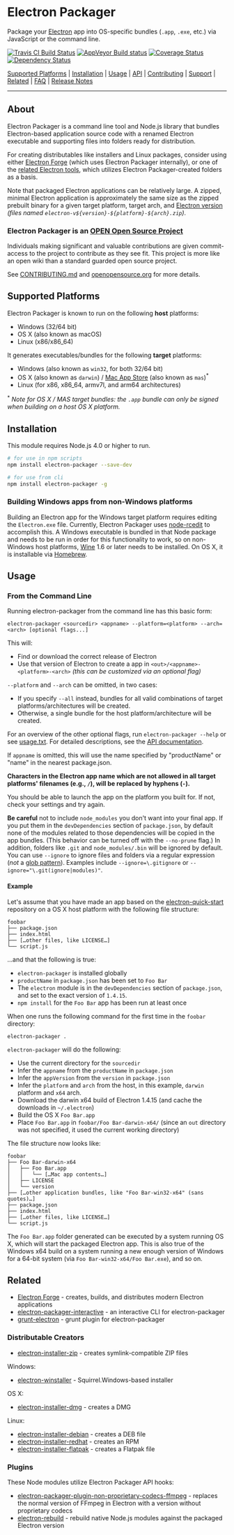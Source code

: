 # Electron Packager

Package your [Electron](http://electron.atom.io) app into OS-specific bundles (`.app`, `.exe`, etc.) via JavaScript or the command line.

[![Travis CI Build Status](https://travis-ci.org/electron-userland/electron-packager.svg?branch=master)](https://travis-ci.org/electron-userland/electron-packager)
[![AppVeyor Build status](https://ci.appveyor.com/api/projects/status/m51mlf6ntd138555/branch/master?svg=true)](https://ci.appveyor.com/project/electron-userland/electron-packager)
[![Coverage Status](https://coveralls.io/repos/github/electron-userland/electron-packager/badge.svg?branch=master)](https://coveralls.io/github/electron-userland/electron-packager?branch=master)
[![Dependency Status](https://dependencyci.com/github/electron-userland/electron-packager/badge)](https://dependencyci.com/github/electron-userland/electron-packager)

[Supported Platforms](#supported-platforms) |
[Installation](#installation) |
[Usage](#usage) |
[API](https://github.com/electron-userland/electron-packager/blob/master/docs/api.md) |
[Contributing](https://github.com/electron-userland/electron-packager/blob/master/CONTRIBUTING.md) |
[Support](https://github.com/electron-userland/electron-packager/blob/master/SUPPORT.md) |
[Related](#related) |
[FAQ](https://github.com/electron-userland/electron-packager/blob/master/docs/faq.md) |
[Release Notes](https://github.com/electron-userland/electron-packager/blob/master/NEWS.md)

----

## About

Electron Packager is a command line tool and Node.js library that bundles Electron-based application
source code with a renamed Electron executable and supporting files into folders ready for distribution.

For creating distributables like installers and Linux packages, consider using either [Electron
Forge](https://github.com/electron-userland/electron-forge) (which uses Electron Packager
internally), or one of the [related Electron tools](#distributable-creators), which utilizes
Electron Packager-created folders as a basis.

Note that packaged Electron applications can be relatively large. A zipped, minimal Electron
application is approximately the same size as the zipped prebuilt binary for a given target
platform, target arch, and [Electron version](https://github.com/electron/electron/releases)
_(files named `electron-v${version}-${platform}-${arch}.zip`)_.

### Electron Packager is an [OPEN Open Source Project](http://openopensource.org/)

Individuals making significant and valuable contributions are given commit-access to the project to contribute as they see fit. This project is more like an open wiki than a standard guarded open source project.

See [CONTRIBUTING.md](https://github.com/electron-userland/electron-packager/blob/master/CONTRIBUTING.md) and [openopensource.org](http://openopensource.org/) for more details.

## Supported Platforms

Electron Packager is known to run on the following **host** platforms:

* Windows (32/64 bit)
* OS X (also known as macOS)
* Linux (x86/x86_64)

It generates executables/bundles for the following **target** platforms:

* Windows (also known as `win32`, for both 32/64 bit)
* OS X (also known as `darwin`) / [Mac App Store](http://electron.atom.io/docs/v0.36.0/tutorial/mac-app-store-submission-guide/) (also known as `mas`)<sup>*</sup>
* Linux (for x86, x86_64, armv7l, and arm64 architectures)

<sup>*</sup> *Note for OS X / MAS target bundles: the `.app` bundle can only be signed when building on a host OS X platform.*

## Installation

This module requires Node.js 4.0 or higher to run.

```sh
# for use in npm scripts
npm install electron-packager --save-dev

# for use from cli
npm install electron-packager -g
```

### Building Windows apps from non-Windows platforms

Building an Electron app for the Windows target platform requires editing the `Electron.exe` file.
Currently, Electron Packager uses [node-rcedit](https://github.com/atom/node-rcedit) to accomplish
this. A Windows executable is bundled in that Node package and needs to be run in order for this
functionality to work, so on non-Windows host platforms, [Wine](https://www.winehq.org/) 1.6 or
later needs to be installed. On OS X, it is installable via [Homebrew](http://brew.sh/).

## Usage

### From the Command Line

Running electron-packager from the command line has this basic form:

```
electron-packager <sourcedir> <appname> --platform=<platform> --arch=<arch> [optional flags...]
```

This will:

- Find or download the correct release of Electron
- Use that version of Electron to create a app in `<out>/<appname>-<platform>-<arch>` *(this can be customized via an optional flag)*

`--platform` and `--arch` can be omitted, in two cases:

* If you specify `--all` instead, bundles for all valid combinations of target
  platforms/architectures will be created.
* Otherwise, a single bundle for the host platform/architecture will be created.

For an overview of the other optional flags, run `electron-packager --help` or see
[usage.txt](https://github.com/electron-userland/electron-packager/blob/master/usage.txt). For
detailed descriptions, see the [API documentation](https://github.com/electron-userland/electron-packager/blob/master/docs/api.md).

If `appname` is omitted, this will use the name specified by "productName" or "name" in the nearest package.json.

**Characters in the Electron app name which are not allowed in all target platforms' filenames
(e.g., `/`), will be replaced by hyphens (`-`).**

You should be able to launch the app on the platform you built for. If not, check your settings and try again.

**Be careful** not to include `node_modules` you don't want into your final app. If you put them in
the `devDependencies` section of `package.json`, by default none of the modules related to those
dependencies will be copied in the app bundles. (This behavior can be turned off with the
`--no-prune` flag.) In addition, folders like `.git` and `node_modules/.bin` will be ignored by
default. You can use `--ignore` to ignore files and folders via a regular expression (*not* a
[glob pattern](https://en.wikipedia.org/wiki/Glob_%28programming%29)). Examples include
`--ignore=\.gitignore` or `--ignore="\.git(ignore|modules)"`.

#### Example

Let's assume that you have made an app based on the [electron-quick-start](https://github.com/electron/electron-quick-start) repository on a OS X host platform with the following file structure:

```
foobar
├── package.json
├── index.html
├── […other files, like LICENSE…]
└── script.js
```

…and that the following is true:

* `electron-packager` is installed globally
* `productName` in `package.json` has been set to `Foo Bar`
* The `electron` module is in the `devDependencies` section of `package.json`, and set to the exact version of `1.4.15`.
* `npm install` for the `Foo Bar` app has been run at least once

When one runs the following command for the first time in the `foobar` directory:

```
electron-packager .
```

`electron-packager` will do the following:

* Use the current directory for the `sourcedir`
* Infer the `appname` from the `productName` in `package.json`
* Infer the `appVersion` from the `version` in `package.json`
* Infer the `platform` and `arch` from the host, in this example, `darwin` platform and `x64` arch.
* Download the darwin x64 build of Electron 1.4.15 (and cache the downloads in `~/.electron`)
* Build the OS X `Foo Bar.app`
* Place `Foo Bar.app` in `foobar/Foo Bar-darwin-x64/` (since an `out` directory was not specified, it used the current working directory)

The file structure now looks like:

```
foobar
├── Foo Bar-darwin-x64
│   ├── Foo Bar.app
│   │   └── […Mac app contents…]
│   ├── LICENSE
│   └── version
├── […other application bundles, like "Foo Bar-win32-x64" (sans quotes)…]
├── package.json
├── index.html
├── […other files, like LICENSE…]
└── script.js
```

The `Foo Bar.app` folder generated can be executed by a system running OS X, which will start the packaged Electron app. This is also true of the Windows x64 build on a system running a new enough version of Windows for a 64-bit system (via `Foo Bar-win32-x64/Foo Bar.exe`), and so on.

## Related

- [Electron Forge](https://www.npmjs.com/package/electron-forge) - creates, builds, and distributes modern Electron applications
- [electron-packager-interactive](https://github.com/Urucas/electron-packager-interactive) - an interactive CLI for electron-packager
- [grunt-electron](https://github.com/sindresorhus/grunt-electron) - grunt plugin for electron-packager

### Distributable Creators

* [electron-installer-zip](https://github.com/mongodb-js/electron-installer-zip) - creates symlink-compatible ZIP files

Windows:

* [electron-winstaller](https://github.com/electron/windows-installer) - Squirrel.Windows-based
  installer

OS X:

* [electron-installer-dmg](https://github.com/mongodb-js/electron-installer-dmg) - creates a DMG

Linux:

* [electron-installer-debian](https://github.com/unindented/electron-installer-debian) - creates a DEB file
* [electron-installer-redhat](https://github.com/unindented/electron-installer-redhat) - creates an RPM
* [electron-installer-flatpak](https://github.com/endlessm/electron-installer-flatpak) - creates a Flatpak file

### Plugins

These Node modules utilize Electron Packager API hooks:

- [electron-packager-plugin-non-proprietary-codecs-ffmpeg](https://www.npmjs.com/package/electron-packager-plugin-non-proprietary-codecs-ffmpeg) - replaces the normal version of FFmpeg in Electron with a version without proprietary codecs
- [electron-rebuild](https://github.com/electron/electron-rebuild) - rebuild native Node.js modules
  against the packaged Electron version
